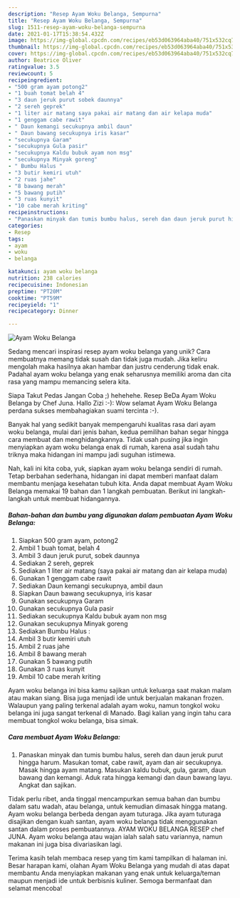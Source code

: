 ```yaml
---
description: "Resep Ayam Woku Belanga, Sempurna"
title: "Resep Ayam Woku Belanga, Sempurna"
slug: 1511-resep-ayam-woku-belanga-sempurna
date: 2021-01-17T15:38:54.432Z
image: https://img-global.cpcdn.com/recipes/eb53d063964aba40/751x532cq70/ayam-woku-belanga-foto-resep-utama.jpg
thumbnail: https://img-global.cpcdn.com/recipes/eb53d063964aba40/751x532cq70/ayam-woku-belanga-foto-resep-utama.jpg
cover: https://img-global.cpcdn.com/recipes/eb53d063964aba40/751x532cq70/ayam-woku-belanga-foto-resep-utama.jpg
author: Beatrice Oliver
ratingvalue: 3.5
reviewcount: 5
recipeingredient:
- "500 gram ayam potong2"
- "1 buah tomat belah 4"
- "3 daun jeruk purut sobek daunnya"
- "2 sereh geprek"
- "1 liter air matang saya pakai air matang dan air kelapa muda"
- "1 genggam cabe rawit"
- " Daun kemangi secukupnya ambil daun"
- " Daun bawang secukupnya iris kasar"
- "secukupnya Garam"
- "secukupnya Gula pasir"
- "secukupnya Kaldu bubuk ayam non msg"
- "secukupnya Minyak goreng"
- " Bumbu Halus "
- "3 butir kemiri utuh"
- "2 ruas jahe"
- "8 bawang merah"
- "5 bawang putih"
- "3 ruas kunyit"
- "10 cabe merah kriting"
recipeinstructions:
- "Panaskan minyak dan tumis bumbu halus, sereh dan daun jeruk purut hingga harum. Masukan tomat, cabe rawit, ayam dan air secukupnya. Masak hingga ayam matang. Masukan kaldu bubuk, gula, garam, daun bawang dan kemangi. Aduk rata hingga kemangi dan daun bawang layu. Angkat dan sajikan."
categories:
- Resep
tags:
- ayam
- woku
- belanga

katakunci: ayam woku belanga 
nutrition: 238 calories
recipecuisine: Indonesian
preptime: "PT20M"
cooktime: "PT59M"
recipeyield: "1"
recipecategory: Dinner

---
```



![Ayam Woku Belanga](https://img-global.cpcdn.com/recipes/eb53d063964aba40/751x532cq70/ayam-woku-belanga-foto-resep-utama.jpg)

Sedang mencari inspirasi resep ayam woku belanga yang unik? Cara membuatnya memang tidak susah dan tidak juga mudah. Jika keliru mengolah maka hasilnya akan hambar dan justru cenderung tidak enak. Padahal ayam woku belanga yang enak seharusnya memiliki aroma dan cita rasa yang mampu memancing selera kita.

Siapa Takut Pedas Jangan Coba ;) hehehehe. Resep BeDa Ayam Woku Belanga by Chef Juna. Hallo Zizi :-): Wow selamat Ayam Woku Belanga perdana sukses membahagiakan suami tercinta :-).

Banyak hal yang sedikit banyak mempengaruhi kualitas rasa dari ayam woku belanga, mulai dari jenis bahan, kedua pemilihan bahan segar hingga cara membuat dan menghidangkannya. Tidak usah pusing jika ingin menyiapkan ayam woku belanga enak di rumah, karena asal sudah tahu triknya maka hidangan ini mampu jadi suguhan istimewa.


Nah, kali ini kita coba, yuk, siapkan ayam woku belanga sendiri di rumah. Tetap berbahan sederhana, hidangan ini dapat memberi manfaat dalam membantu menjaga kesehatan tubuh kita. Anda dapat membuat Ayam Woku Belanga memakai 19 bahan dan 1 langkah pembuatan. Berikut ini langkah-langkah untuk membuat hidangannya.

<!--inarticleads1-->

##### Bahan-bahan dan bumbu yang digunakan dalam pembuatan Ayam Woku Belanga:

1. Siapkan 500 gram ayam, potong2
1. Ambil 1 buah tomat, belah 4
1. Ambil 3 daun jeruk purut, sobek daunnya
1. Sediakan 2 sereh, geprek
1. Sediakan 1 liter air matang (saya pakai air matang dan air kelapa muda)
1. Gunakan 1 genggam cabe rawit
1. Sediakan  Daun kemangi secukupnya, ambil daun
1. Siapkan  Daun bawang secukupnya, iris kasar
1. Gunakan secukupnya Garam
1. Gunakan secukupnya Gula pasir
1. Sediakan secukupnya Kaldu bubuk ayam non msg
1. Gunakan secukupnya Minyak goreng
1. Sediakan  Bumbu Halus :
1. Ambil 3 butir kemiri utuh
1. Ambil 2 ruas jahe
1. Ambil 8 bawang merah
1. Gunakan 5 bawang putih
1. Gunakan 3 ruas kunyit
1. Ambil 10 cabe merah kriting


Ayam woku belanga ini bisa kamu sajikan untuk keluarga saat makan malam atau makan siang. Bisa juga menjadi ide untuk berjualan makanan frozen. Walaupun yang paling terkenal adalah ayam woku, namun tongkol woku belanga ini juga sangat terkenal di Manado. Bagi kalian yang ingin tahu cara membuat tongkol woku belanga, bisa simak. 

<!--inarticleads2-->

##### Cara membuat Ayam Woku Belanga:

1. Panaskan minyak dan tumis bumbu halus, sereh dan daun jeruk purut hingga harum. Masukan tomat, cabe rawit, ayam dan air secukupnya. Masak hingga ayam matang. Masukan kaldu bubuk, gula, garam, daun bawang dan kemangi. Aduk rata hingga kemangi dan daun bawang layu. Angkat dan sajikan.


Tidak perlu ribet, anda tinggal mencampurkan semua bahan dan bumbu dalam satu wadah, atau belanga, untuk kemudian dimasak hingga matang. Ayam woku belanga berbeda dengan ayam tuturaga. Jika ayam tuturaga disajikan dengan kuah santan, ayam woku belanga tidak menggunakan santan dalam proses pembuatannya. AYAM WOKU BELANGA RESEP chef JUNA. Ayam woku belanga atau wajan ialah salah satu variannya, namun makanan ini juga bisa divariasikan lagi. 

Terima kasih telah membaca resep yang tim kami tampilkan di halaman ini. Besar harapan kami, olahan Ayam Woku Belanga yang mudah di atas dapat membantu Anda menyiapkan makanan yang enak untuk keluarga/teman maupun menjadi ide untuk berbisnis kuliner. Semoga bermanfaat dan selamat mencoba!
